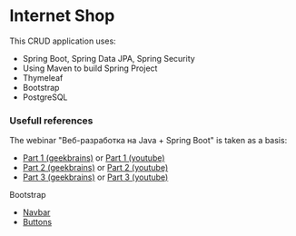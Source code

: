 # Internet Shop

This CRUD application uses:
- Spring Boot, Spring Data JPA, Spring Security
- Using Maven to build Spring Project
- Thymeleaf
- Bootstrap
- PostgreSQL

### Usefull references
The webinar "Веб-разработка на Java + Spring Boot" is taken as a basis:
  * <a href="https://geekbrains.ru/events/1474">Part 1 (geekbrains)</a> or <a href="https://www.youtube.com/watch?v=5VdGtcszmhg">Part 1 (youtube)</a>  
  * <a href="https://geekbrains.ru/events/1475">Part 2 (geekbrains)</a> or <a href="https://www.youtube.com/watch?v=MNNZWs2xzIA">Part 2 (youtube)</a>  
  * <a href="https://geekbrains.ru/events/1476">Part 3 (geekbrains)</a> or <a href="https://www.youtube.com/watch?v=BeWvAobvh5c">Part 3 (youtube)</a>

Bootstrap
  * <a href="https://getbootstrap.com/docs/4.3/components/navbar/">Navbar</a>  
  * <a href="https://getbootstrap.com/docs/4.3/components/buttons/">Buttons</a>  
  